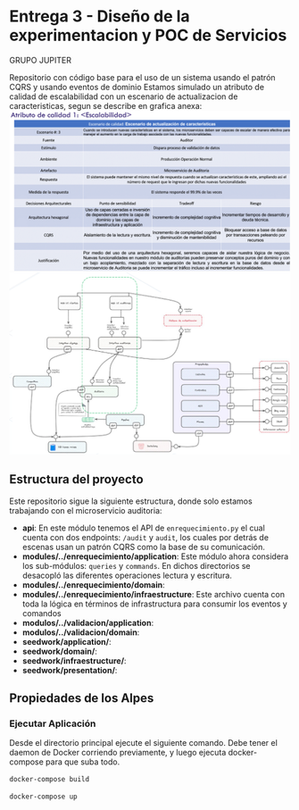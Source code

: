 # Entrega 3 - Diseño de la experimentacion y POC de Servicios
GRUPO JUPITER

Repositorio con código base para el uso de un sistema usando el patrón CQRS y usando eventos de dominio 
Estamos simulado un atributo de calidad de escalabilidad con un escenario de actualizacion de caracteristicas, segun se describe en grafica anexa:
![](files/atributo-calidad.png)
![](files/diagrama-arquitectura.png)

## Estructura del proyecto

Este repositorio sigue la siguiente estructura, donde solo estamos trabajando con el microservicio auditoria:


- **api**: En este módulo tenemos el API de `enrequecimiento.py` el cual cuenta con dos endpoints: `/audit` y `audit`, los cuales por detrás de escenas usan un patrón CQRS como la base de su comunicación.
- **modules/../enrequecimiento/application**: Este módulo ahora considera los sub-módulos: `queries` y `commands`. En dichos directorios se desacopló las diferentes operaciones lectura y escritura.
- **modules/../enrequecimiento/domain**: 
- **modules/../enrequecimiento/infraestructure**: Este archivo cuenta con toda la lógica en términos de infrastructura para consumir los eventos y comandos
- **modulos/../validacion/application**:  
- **modulos/../validacion/domain**: 
- **seedwork/application/**: 
- **seedwork/domain/**: 
- **seedwork/infraestructure/**: 
- **seedwork/presentation/**: 

## Propiedades de los Alpes
### Ejecutar Aplicación

Desde el directorio principal ejecute el siguiente comando.
Debe tener el daemon de Docker corriendo previamente, y luego ejecuta docker-compose para que suba todo.


```bash
docker-compose build
```

```bash
docker-compose up
```


